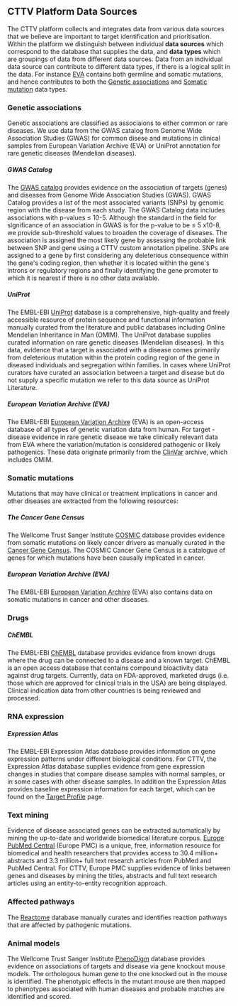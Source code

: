 ## CTTV Platform Data Sources


The CTTV platform collects and integrates data from various data sources that we believe are important to target identification and prioritisation.
Within the platform we distinguish between individual **data sources** which correspond to the database that supplies the data, and **data types** which
are groupings of data from different data sources. Data from an individual data source can contribute to different data types, if there is a logical split
in the data. For instance [EVA](http://www.ebi.ac.uk/eva/?Home) contains both germline and somatic mutations, and hence contributes to both the
[Genetic associations](#genetic) and [Somatic mutation](#somatic) data types.

### <a name="genetic"></a>Genetic associations


Genetic associations are classified as associaions to either common or rare diseases. We use data from the GWAS catalog from Genome Wide Association Studies (GWAS)
for common disese and mutations in clinical samples from European Variation Archive (EVA) or UniProt annotation for rare genetic diseases (Mendelian diseases).

##### <a name="gwas"></a>GWAS Catalog
The [GWAS catalog](https://www.ebi.ac.uk/gwas/) provides evidence on the association of targets (genes) and diseases from Genome Wide Association Studies (GWAS).
GWAS Catalog provides a list of the most associated variants (SNPs) by genomic region with the disease from each study. The GWAS Catalog data includes
associations with p-values ≤ 10-5. Although the standard in the field for significance of an association in GWAS is for the
p-value to be ≤ 5 x10-8, we provide sub-threshold values to broaden the coverage of diseases. The association is assigned the most
likely gene by assessing the probable link between SNP and gene using a CTTV custom annotation pipeline. SNPs are assigned to a gene by first considering any
deleterious consequence within the gene's coding region, then whether it is located within the gene's introns or regulatory regions and finally identifying
the gene promoter to which it is nearest if there is no other data available.

##### <a name="uniprot"></a>UniProt
The EMBL-EBI [UniProt](http://www.uniprot.org) database is a comprehensive, high-quality and freely accessible resource of protein sequence and functional
information manually curated from the literature and public databases including Online Mendelian Inheritance in Man (OMIM). The UniProt database supplies
curated information on rare genetic diseases (Mendelian diseases). In this data, evidence that a target is associated with a disease comes primarily
from deleterious mutation within the protein coding region of the gene in diseased individuals and segregation within families. In cases where
UniProt curators have curated an association between a target and disease but do not supply a specific mutation we refer to this data source as
<a name="unilit"></a>UniProt Literature.

##### <a name="eva"></a>European Variation Archive (EVA)

The EMBL-EBI [European Variation Archive](http://www.ebi.ac.uk/eva/?Home) (EVA) is an open-access database of all types of genetic variation data from human.
For target - disease evidence in rare genetic disease we take clinically relevant data from EVA where the variation/mutation is considered pathogenic
or likely pathogenics. These data originate primarily from the [ClinVar](http://www.ncbi.nlm.nih.gov/clinvar/) archive, which includes OMIM.

### <a name="somatic"></a>Somatic mutations


Mutations that may have clinical or treatment implications in cancer and other diseases are extracted from the following resources:

##### <a name="census"></a>The Cancer Gene Census
The Wellcome Trust Sanger Institute [COSMIC](http://cancer.sanger.ac.uk/cosmic) database provides evidence from somatic mutations on likely cancer
drivers as manually curated in the [Cancer Gene Census](http://cancer.sanger.ac.uk/census). The COSMIC Cancer Gene Census is a catalogue of genes
for which mutations have been causally implicated in cancer.

##### <a name="eva_somatic"></a>European Variation Archive (EVA)
The EMBL-EBI [European Variation Archive](http://www.ebi.ac.uk/eva/?Home) (EVA) also contains data on somatic mutations in cancer and other diseases.

### Drugs


##### <a name="chembl"></a>ChEMBL

The EMBL-EBI [ChEMBL](https://www.ebi.ac.uk/chembl/) database provides evidence from known drugs where the drug can be connected to a disease
and a known target. ChEMBL is an open access database that contains compound bioactivity data against drug targets. Currently, data on FDA-approved,
marketed drugs (i.e. those which are approved for clinical trials in the USA) are being displayed. Clinical indication data from other countries
is being reviewed and processed.

### RNA expression


##### <a name="atlas"></a>Expression Atlas
The EMBL-EBI Expression Atlas database provides information on gene expression patterns under different biological conditions. For CTTV, the
Expression Atlas database supplies evidence from gene expression changes in studies that compare disease samples with normal samples, or in some
cases with other disease samples. In addition the Expression Atlas provides baseline expression information for each target, which can be found on
the [Target Profile](/about#target_profile) page.

### <a name="text_mining"></a>Text mining


Evidence of disease associated genes can be extracted automatically by mining the up-to-date and worldwide biomedical literature corpus.
[Europe PubMed Central](https://europepmc.org/) (Europe PMC) is a unique, free, information resource for biomedical and health researchers
that provides access to 30.4 million+ abstracts and 3.3 million+ full text research articles from PubMed and PubMed Central. For CTTV,
Europe PMC supplies evidence of links between genes and diseases by mining the titles, abstracts and full text research articles using an
entity-to-entity recognition approach.

### <a name="reactome"></a>Affected pathways

The [Reactome](http://www.reactome.org) database manually curates and identifies reaction pathways that are affected by pathogenic mutations.

### <a name="mouse"></a>Animal models

The Wellcome Trust Sanger Institute [PhenoDigm](http://www.sanger.ac.uk/resources/databases/phenodigm/) database provides evidence on associations
of targets and disease via gene knockout mouse models. The orthologous human gene to the one knocked out in the mouse is identified. The phenotypic
effects in the mutant mouse are then mapped to phenotypes associated with human diseases and probable matches are identified and scored.
